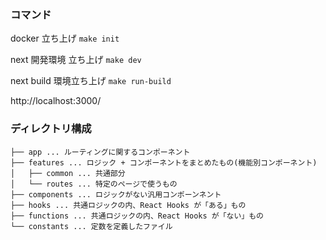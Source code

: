 ### コマンド

docker 立ち上げ
`make init`

next 開発環境 立ち上げ
`make dev`

next build 環境立ち上げ
`make run-build`

http://localhost:3000/

### ディレクトリ構成

```
├── app ... ルーティングに関するコンポーネント
├── features ... ロジック + コンポーネントをまとめたもの(機能別コンポーネント)
│   ├── common ... 共通部分
│   └── routes ... 特定のページで使うもの
├── components ... ロジックがない汎用コンポーンネント
├── hooks ... 共通ロジックの内、React Hooks が「ある」もの
├── functions ... 共通ロジックの内、React Hooks が「ない」もの
└── constants ... 定数を定義したファイル
```
